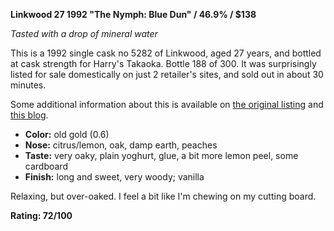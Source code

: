 **Linkwood 27 1992 "The Nymph: Blue Dun" / 46.9% / $138**

*Tasted with a drop of mineral water*

This is a 1992 single cask no 5282 of Linkwood, aged 27 years, and bottled at cask strength for Harry's Takaoka.  Bottle 188 of 300.  It was surprisingly listed for sale domestically on just 2 retailer's sites, and sold out in about 30 minutes.

Some additional information about this is available on [the original listing](https://www.wakatsuru.co.jp/archives/1865) and [this blog](http://whiskywarehouse.blog.jp/archives/1077415759.html).

* **Color:** old gold (0.6)
* **Nose:** citrus/lemon, oak, damp earth, peaches 
* **Taste:** very oaky, plain yoghurt, glue, a bit more lemon peel, some cardboard
* **Finish:** long and sweet, very woody; vanilla

Relaxing, but over-oaked.  I feel a bit like I'm chewing on my cutting board.

**Rating: 72/100**